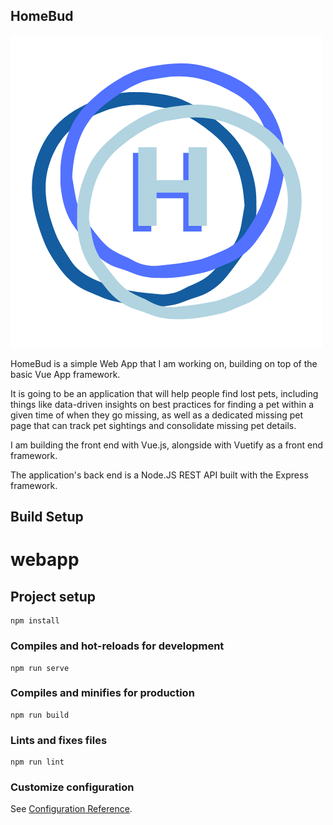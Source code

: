 ## HomeBud
![HomeBud Logo](webapp/src/assets/images/alt_logo.png)

HomeBud is a simple Web App that I am working on, building on top of the basic Vue App framework.

It is going to be an application that will help people find lost pets, including things like data-driven insights on best practices for finding a pet within a given time of when they go missing, as well as a dedicated missing pet page that can track pet sightings and consolidate missing pet details.

I am building the front end with Vue.js, alongside with Vuetify as a front end framework.

The application's back end is a Node.JS REST API built with the Express framework.

## Build Setup
# webapp

## Project setup
```
npm install
```

### Compiles and hot-reloads for development
```
npm run serve
```

### Compiles and minifies for production
```
npm run build
```

### Lints and fixes files
```
npm run lint
```

### Customize configuration
See [Configuration Reference](https://cli.vuejs.org/config/).